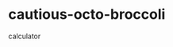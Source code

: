 # cautious-octo-broccoli
calculator 

<!-- This will be a calculator not yet finish and its ongoing. 


Ongoing calculator program
